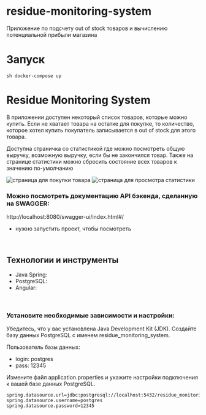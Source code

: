 # residue-monitoring-system
Приложение по подсчету out of stock товаров и вычислению потенциальной прибыли магазина

# Запуск
```sh docker-compose up```

# Residue Monitoring System

В приложении доступен некоторый список товаров, которые можно купить.
Если не хватает товара на остатке для покупке, то количество, которое хотел купить покупатель записывается в out of stock
для этого товара.

Доступна страничка со статистикой где можно посмотреть общую выручку, возможную выручку, если бы не закончился товар.
Также на странице статистики можно сбросить состояние всех товаров к значению по-умолчанию


![страница для покупки товара](images/1.PNG)
![страница для просмотра статистики](images/2.PNG)

### Можно посмотреть документацию API бэкенда, сделанную на SWAGGER:
http://localhost:8080/swagger-ui/index.html#/
* нужно запустить проект, чтобы посмотреть

<br>

## Технологии и инструменты

- Java Spring: 
- PostgreSQL: 
- Angular: 

<br>

### Установите необходимые зависимости и настройки:

Убедитесь, что у вас установлена Java Development Kit (JDK).
Создайте базу данных PostgreSQL с именем residue_monitoring_system. 

Пользователь базы данных:
* login: postgres
* pass: 12345

Измените файл application.properties и укажите настройки подключения к вашей базе данных PostgreSQL.


```
spring.datasource.url=jdbc:postgresql://localhost:5432/residue_monitoring_system
spring.datasource.username=postgres
spring.datasource.password=12345
```

